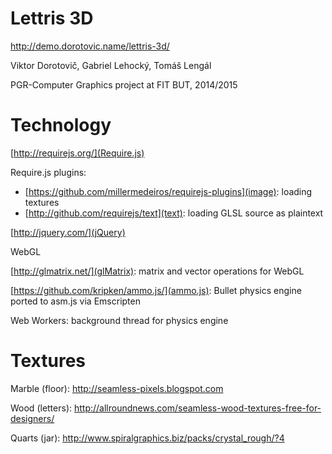 
Lettris 3D 
===========

http://demo.dorotovic.name/lettris-3d/

Viktor Dorotovič, Gabriel Lehocký, Tomáš Lengál

PGR-Computer Graphics project at FIT BUT, 2014/2015

Technology
=========
[http://requirejs.org/](Require.js)

Require.js plugins:
- [https://github.com/millermedeiros/requirejs-plugins](image): loading textures
- [http://github.com/requirejs/text](text): loading GLSL source as plaintext

[http://jquery.com/](jQuery)

WebGL

[http://glmatrix.net/](glMatrix): matrix and vector operations for WebGL

[https://github.com/kripken/ammo.js/](ammo.js): Bullet physics engine ported to asm.js via Emscripten

Web Workers: background thread for physics engine

Textures
========

Marble (floor): http://seamless-pixels.blogspot.com

Wood (letters): http://allroundnews.com/seamless-wood-textures-free-for-designers/

Quarts (jar): http://www.spiralgraphics.biz/packs/crystal_rough/?4
